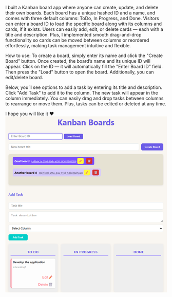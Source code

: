 I built a Kanban board app where anyone can create, update, and delete their own boards. Each board has a unique hashed ID and a name, and comes with three default columns: ToDo, In Progress, and Done. Visitors can enter a board ID to load the specific board along with its columns and cards, if it exists. Users can easily add, edit, or delete cards — each with a title and description. Plus, I implemented smooth drag-and-drop functionality so cards can be moved between columns or reordered effortlessly, making task management intuitive and flexible.

How to use:
To create a board, simply enter its name and click the "Create Board" button. Once created, the board’s name and its unique ID will appear. Click on the ID — it will automatically fill the "Enter Board ID" field. Then press the "Load" button to open the board. Additionally, you can edit/delete board.

Below, you’ll see options to add a task by entering its title and description. Click "Add Task" to add it to the column. The new task will appear in the column immediately. You can easily drag and drop tasks between columns to rearrange or move them. Plus, tasks can be edited or deleted at any time.

I hope you will like it ❤️
![alt text](image.png)